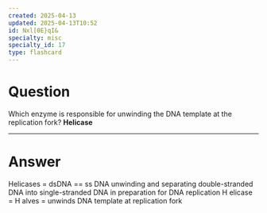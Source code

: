```yaml
---
created: 2025-04-13
updated: 2025-04-13T10:52
id: Nxl[0E}qI&
specialty: misc
specialty_id: 17
type: flashcard
---
```


# Question
Which enzyme is responsible for unwinding the DNA template at the replication fork?    **Helicase**

---

# Answer
Helicases = dsDNA == ss DNA unwinding and separating double-stranded DNA into single-stranded DNA in preparation for DNA replication   H elicase = H alves = unwinds DNA template at replication fork
